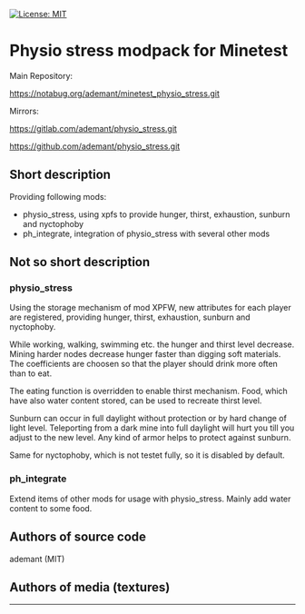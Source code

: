 [![License: MIT](https://img.shields.io/badge/License-MIT-yellow.svg)](https://opensource.org/licenses/MIT)
# Physio stress modpack for Minetest

Main Repository:

https://notabug.org/ademant/minetest_physio_stress.git

Mirrors:

https://gitlab.com/ademant/physio_stress.git

https://github.com/ademant/physio_stress.git

## Short description
Providing following mods:
- physio_stress, using xpfs to provide hunger, thirst, exhaustion, sunburn and nyctophoby
- ph_integrate, integration of physio_stress with several other mods

## Not so short description
### physio_stress
Using the storage mechanism of mod XPFW, new attributes for each player are registered, providing hunger, thirst, exhaustion, sunburn and nyctophoby.

While working, walking, swimming etc. the hunger and thirst level decrease. Mining harder nodes decrease hunger faster than digging soft materials. The coefficients are choosen so that the player should drink more often than to eat.

The eating function is overridden to enable thirst mechanism. Food, which have also water content stored, can be used to recreate thirst level.

Sunburn can occur in full daylight without protection or by hard change of light level. Teleporting from a dark mine into full daylight will hurt you till you adjust to the new level.
Any kind of armor helps to protect against sunburn.

Same for nyctophoby, which is not testet fully, so it is disabled by default.

### ph_integrate
Extend items of other mods for usage with physio_stress. Mainly add water content to some food.

## Authors of source code

ademant (MIT)


## Authors of media (textures)
---------------------------
